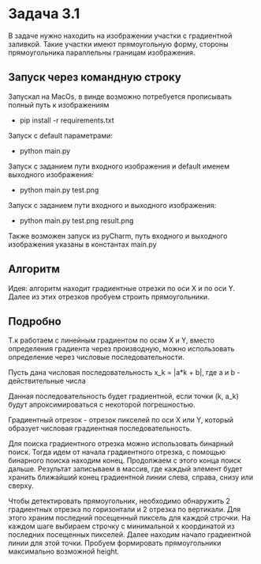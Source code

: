 # Задача 3.1

В задаче нужно находить на изображении участки с градиентной заливкой. Такие участки имеют прямоугольную форму, стороны прямоугольника параллельны границам изображения.
 
## Запуск через командную строку
Запускал на MacOs, в винде возможно потребуется прописывать полный путь к изображениям

- pip install -r requirements.txt

Запуск с default параметрами:
- python main.py

Запуск с заданием пути входного изображения и default именем выходного изображения:
- python main.py test.png

Запуск с заданием пути входного и выходного изображения:
- python main.py test.png result.png

Также возможен запуск из pyCharm, путь входного и выходного изображения указаны в константах main.py

## Алгоритм
Идея: алгоритм находит градиентные отрезки по оси X и по оси Y. Далее из этих отрезков пробуем строить прямоугольники.

## Подробно

Т.к работаем с линейным градиентом по осям X и Y, вместо определения градиента через производную, можно использовать определение через числовые последовательности.

Пусть дана числовая последовательность x_k = |a*k + b|, где a и b - действительные числа

Данная последовательность будет градиентной, если точки (k, a_k) будут апроксимироваться с некоторой погрешностью.

Градиентный отрезок - отрезок пикселей по оси X или Y, который образует числовая градиентная последовательность.

Для поиска градиентного отрезка можно использовать бинарный поиск. 
Тогда идем от начала градиентного отрезка, с помощью бинарного поиска находим конец. Продолжаем с этого конца поиск дальше.
Результат записываем в массив, где каждый элемент будет хранить ближайший конец градиентной линии слева, справа, снизу или сверху.

Чтобы детектировать прямоугольник, необходимо обнаружить 2 градиентных отрезка по горизонтали и 2 отрезка по вертикали.
Для этого храним последний посещенный пиксель для каждой строчки. На каждом шаге выбираем строчку с минимальной x координатой из последних посещенных пикселей. Далее находим начало градиентной линии для этой точки.
Пробуем формировать прямоугольники максимально возможной height.
